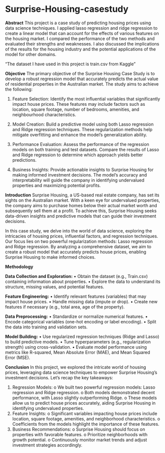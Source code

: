# Surprise-Housing-casestudy

**Abstract**
	This project is a case study of predicting housing prices using data science techniques. I applied lasso regression and ridge regression to create a linear model that can account for the effects of various features on the housing market. I compared the performance of the two methods and evaluated their strengths and weaknesses. I also discussed the implications of the results for the housing industry and the potential applications of the model for other domains.

“The dataset I have used in this project is train.csv from Kaggle”

**Objective**
	The primary objective of the Surprise Housing Case Study is to develop a robust regression model that accurately predicts the actual value of residential properties in the Australian market. The study aims to achieve the following:

1.	Feature Selection: Identify the most influential variables that significantly impact house prices. These features may include factors such as location, square footage, number of bedrooms, amenities, and neighbourhood characteristics.

2.	Model Creation: Build a predictive model using both Lasso regression and Ridge regression techniques. These regularization methods help mitigate overfitting and enhance the model’s generalization ability.

3.	Performance Evaluation: Assess the performance of the regression models on both training and test datasets. Compare the results of Lasso and Ridge regression to determine which approach yields better predictions.

4.	Business Insights: Provide actionable insights to Surprise Housing for making informed investment decisions. The model’s accuracy and interpretability will guide the company in identifying undervalued properties and maximizing potential profits.

**Introduction**
	Surprise Housing, a US-based real estate company, has set its sights on the Australian market. With a keen eye for undervalued properties, the company aims to purchase homes below their actual market worth and subsequently sell them at a profit. To achieve this, Surprise Housing seeks data-driven insights and predictive models that can guide their investment decisions.



In this case study, we delve into the world of data science, exploring the intricacies of housing prices, influential factors, and regression techniques. Our focus lies on two powerful regularization methods: Lasso regression and Ridge regression. By analyzing a comprehensive dataset, we aim to create a robust model that accurately predicts house prices, enabling Surprise Housing to make informed choices.

**Methodology**

**Data Collection and Exploration:**
•	Obtain the dataset (e.g., Train.csv) containing information about properties.
•	Explore the data to understand its structure, missing values, and potential features.

**Feature Engineering:**
•	Identify relevant features (variables) that may impact house prices.
•	Handle missing data (impute or drop).
•	Create new features if necessary (e.g., total area, age of the property).

**Data Preprocessing:**
•	Standardize or normalize numerical features.
•	Encode categorical variables (one-hot encoding or label encoding).
•	Split the data into training and validation sets.

**Model Building:**
•	Use regularized regression techniques (Ridge and Lasso) to build predictive models.
•	Tune hyperparameters (e.g., regularization strength) using cross-validation.
•	Evaluate model performance using metrics like R-squared, Mean Absolute Error (MAE), and Mean Squared Error (MSE).

**Conclusion**
	In this project, we explored the intricate world of housing prices, leveraging data science techniques to empower Surprise Housing’s investment decisions. Let’s recap the key takeaways:
1.	Regression Models:
o	We built two powerful regression models: Lasso regression and Ridge regression.
o	Both models demonstrated decent performance, with Lasso slightly outperforming Ridge.
o	These models allow us to predict house prices accurately, aiding Surprise Housing in identifying undervalued properties.
2.	Feature Insights:
o	Significant variables impacting house prices include location, square footage, amenities, and neighborhood characteristics.
o	Coefficients from the models highlight the importance of these features.
3.	Business Recommendations:
o	Surprise Housing should focus on properties with favorable features.
o	Prioritize neighborhoods with growth potential.
o	Continuously monitor market trends and adjust investment strategies accordingly.


